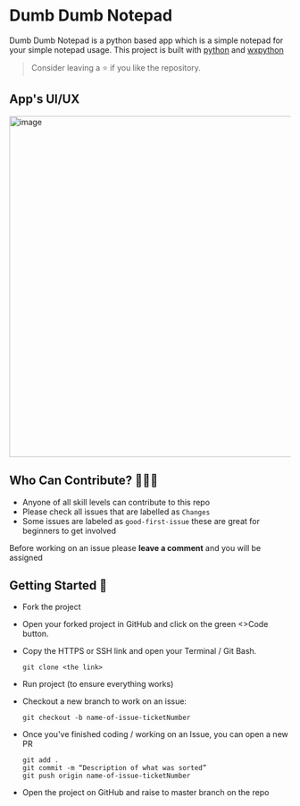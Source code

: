# Dumb Dumb Notepad
Dumb Dumb Notepad is a python based app which is a simple notepad for your simple notepad usage. 
This project is built with [python](https://www.python.org) and [wxpython](https://www.wxpython.org)

> Consider leaving a ⭐ if you like the repository.


## App's UI/UX 
<img width="610" alt="image" src="https://user-images.githubusercontent.com/88189594/148357542-e29e438d-549f-4ff8-b984-034ba894ec0c.png">


## Who Can Contribute? 👩🏽‍💻
* Anyone of all skill levels can contribute to this repo
* Please check all issues that are labelled as `Changes` 
* Some issues are labeled as `good-first-issue` these are great for beginners to get involved

Before working on an issue please **leave a comment** and you will be assigned 


## Getting Started 🙌
* Fork the project
* Open your forked project in GitHub and click on the green <>Code button.
* Copy the HTTPS or SSH link and open your Terminal / Git Bash.

      git clone <the link>

* Run project (to ensure everything works)
* Checkout a new branch to work on an issue:

      git checkout -b name-of-issue-ticketNumber
* Once you've finished coding / working on an Issue, you can open a new PR  

      git add . 
      git commit -m “Description of what was sorted”
      git push origin name-of-issue-ticketNumber

* Open the project on GitHub and raise to master branch on the repo
